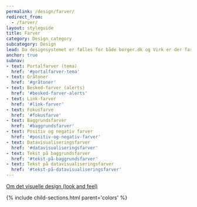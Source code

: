 ```yaml
---
permalink: /design/farver/
redirect_from:
  - /farver/
layout: styleguide
title: Farver
category: Design_category
subcategory: Design
lead: Da designsystemet er fælles for både borger.dk og Virk er der farver til hver portal og samtidig en generel palette, der anvendes uanset, hvilken portal din selvbetjeningsløsning skal på.
anchor: true
subnav:
- text: Portalfarver (tema)
  href: '#portalfarver-tema'
- text: Gråtoner
  href: '#gråtoner'
- text: Besked-farver (alerts)
  href: '#besked-farver-alerts'
- text: Link-farver
  href: '#link-farver'
- text: Fokusfarve
  href: '#fokusfarve'
- text: Baggrundsfarver
  href: '#baggrundsfarver'
- text: Positiv og negativ farver
  href: '#positiv-og-negativ-farver'
- text: Datavisualiseringsfarver
  href: '#datavisualiseringsfarver'
- text: Tekst på baggrundsfarver
  href: '#tekst-på-baggrundsfarver'
- text: Tekst på datavisualiseringsfarver
  href: '#tekst-på-datavisualiseringsfarver'
---
```


<a href="/design/visueltdesign/">Om det visuelle design (look and feel)</a>

{% include child-sections.html parent='colors' %}
